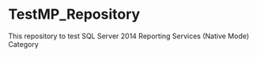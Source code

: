 # TestMP_Repository
This repository to test SQL Server 2014 Reporting Services (Native Mode) Category
